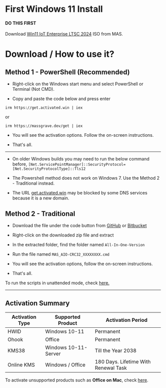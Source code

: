 # First Windows 11 Install

<div data-block-id="8DbjhJfR" data-callout-type="info" class="callout"><h4 data-block-id="eQfuLsVF">DO THIS FIRST</h4><p data-block-id="8nvdKmCQ" data-spacing="double">Download <a target="_blank" rel="noopener noreferrer nofollow" title="Win11 IoT Enterprise LTSC 2024" href="https://massgrave.dev/windows_ltsc_links#win11-iot-enterprise-ltsc-2024">Win11 IoT Enterprise LTSC 2024</a> ISO from MAS.</p></div>

# Download / How to use it?

## Method 1 - PowerShell (Recommended)

- Right-click on the Windows start menu and select PowerShell or Terminal (Not CMD).

- Copy and paste the code below and press enter

```text
irm https://get.activated.win | iex
```

or

```text
irm https://massgrave.dev/get | iex
```

- You will see the activation options. Follow the on-screen instructions.

- That's all.

---

- On older Windows builds you may need to run the below command before,
    `[Net.ServicePointManager]::SecurityProtocol=[Net.SecurityProtocolType]::Tls12`

- The Powershell method does not work on Windows 7. Use the Method 2 - Traditional instead.

- The URL [get.activated.win](<http://get.activated.win>) may be blocked by some DNS services because it is a new domain.

## Method 2 - Traditional

- Download the file under the code button from [GitHub](<https://github.com/massgravel/Microsoft-Activation-Scripts>) or [Bitbucket](<https://bitbucket.org/WindowsAddict/microsoft-activation-scripts>)

- Right-click on the downloaded zip file and extract

- In the extracted folder, find the folder named `All-In-One-Version`

- Run the file named `MAS_AIO-CRC32_XXXXXXXX.cmd`

- You will see the activation options, follow the on-screen instructions.

- That's all.

To run the scripts in unattended mode, check [here.](<https://massgrave.dev/command_line_switches>)

---

## Activation Summary

| Activation Type                      | Supported Product                    | Activation Period                    |
| ------------------------------------ | ------------------------------------ | ------------------------------------ |
| HWID                                 | Windows 10-11                        | Permanent                            |
| Ohook                                | Office                               | Permanent                            |
| KMS38                                | Windows 10-11-Server                 | Till the Year 2038                   |
| Online KMS                           | Windows / Office                     | 180 Days. Lifetime With Renewal Task |

To activate unsupported products such as **Office on Mac**, check [here](<https://massgrave.dev/unsupported_products_activation>).



